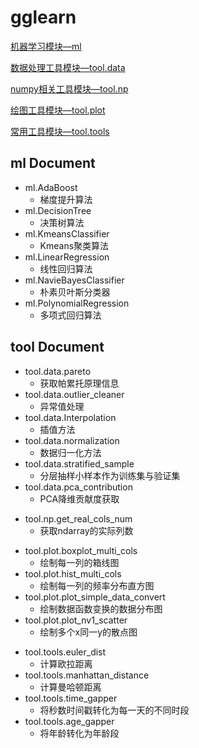 # gglearn

<a href="#ml">机器学习模块—ml</a>

<a href="#tool_data">数据处理工具模块—tool.data</a>

<a href="#tool_np">numpy相关工具模块—tool.np</a>

<a href="#tool_plot">绘图工具模块—tool.plot</a>

<a href="#tool_tools">常用工具模块—tool.tools</a>



## ml Document

<a name = "ml"></a>

* ml.AdaBoost
  * 梯度提升算法
* ml.DecisionTree
  * 决策树算法
* ml.KmeansClassifier
  * Kmeans聚类算法
* ml.LinearRegression
  * 线性回归算法
* ml.NavieBayesClassifier
  * 朴素贝叶斯分类器
* ml.PolynomialRegression
  * 多项式回归算法

## tool Document

<a name = "tool_data"></a>

* tool.data.pareto
  * 获取帕累托原理信息
* tool.data.outlier_cleaner
  * 异常值处理
* tool.data.Interpolation
  * 插值方法
* tool.data.normalization
  * 数据归一化方法
* tool.data.stratified_sample
  * 分层抽样小样本作为训练集与验证集
* tool.data.pca_contribution
  * PCA降维贡献度获取

<a name = "tool_np"></a>

* tool.np.get_real_cols_num
  * 获取ndarray的实际列数

<a name = "tool_plot"></a>

* tool.plot.boxplot_multi_cols
  * 绘制每一列的箱线图
* tool.plot.hist_multi_cols
  * 绘制每一列的频率分布直方图
* tool.plot.plot_simple_data_convert
  * 绘制数据函数变换的数据分布图
* tool.plot.plot_nv1_scatter
  * 绘制多个x同一y的散点图

<a name = "tool_tools"></a>

* tool.tools.euler_dist
  * 计算欧拉距离
* tool.tools.manhattan_distance
  * 计算曼哈顿距离
* tool.tools.time_gapper
  * 将秒数时间戳转化为每一天的不同时段
* tool.tools.age_gapper
  * 将年龄转化为年龄段





